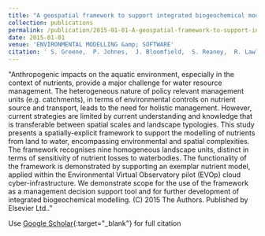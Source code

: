 ```yaml
---
title: "A geospatial framework to support integrated biogeochemical modelling in the United Kingdom"
collection: publications
permalink: /publication/2015-01-01-A-geospatial-framework-to-support-integrated-biogeochemical-modelling-in-the-United-Kingdom
date: 2015-01-01
venue: 'ENVIRONMENTAL MODELLING &amp; SOFTWARE'
citation: ' S. Greene,  P. Johnes,  J. Bloomfield,  S. Reaney,  R. Lawley,  Y. Elkhatib,  J. Freer,  N. Odoni,  C. Macleod,  B. Percy, &quot;A geospatial framework to support integrated biogeochemical modelling in the United Kingdom.&quot; ENVIRONMENTAL MODELLING &amp;amp; SOFTWARE, 2015.'
---
```

"Anthropogenic impacts on the aquatic environment, especially in the context of nutrients, provide a major challenge for water resource management. The heterogeneous nature of policy relevant management units (e.g. catchments), in terms of environmental controls on nutrient source and transport, leads to the need for holistic management. However, current strategies are limited by current understanding and knowledge that is transferable between spatial scales and landscape typologies. This study presents a spatially-explicit framework to support the modelling of nutrients from land to water, encompassing environmental and spatial complexities. The framework recognises nine homogeneous landscape units, distinct in terms of sensitivity of nutrient losses to waterbodies. The functionality of the framework is demonstrated by supporting an exemplar nutrient model, applied within the Environmental Virtual Observatory pilot (EVOp) cloud cyber-infrastructure. We demonstrate scope for the use of the framework as a management decision support tool and for further development of integrated biogeochemical modelling. (C) 2015 The Authors. Published by Elsevier Ltd.."

Use [Google Scholar](https://scholar.google.com/scholar?q=A+geospatial+framework+to+support+integrated+biogeochemical+modelling+in+the+United+Kingdom){:target="_blank"} for full citation